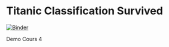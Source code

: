# Titanic Classification Survived

[![Binder](https://mybinder.org/badge_logo.svg)](https://mybinder.org/v2/gh/louiswillems/SAQ-test/HEAD?urlpath=%2Fvoila%2Frender%2Fwine_saq_classifier.ipynb)

Demo Cours 4 
